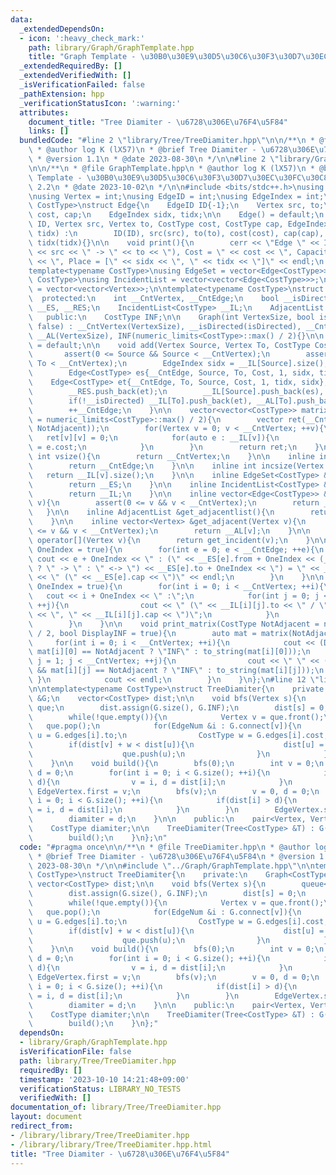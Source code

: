 ```yaml
---
data:
  _extendedDependsOn:
  - icon: ':heavy_check_mark:'
    path: library/Graph/GraphTemplate.hpp
    title: "Graph Template - \u30B0\u30E9\u30D5\u30C6\u30F3\u30D7\u30EC\u30FC\u30C8"
  _extendedRequiredBy: []
  _extendedVerifiedWith: []
  _isVerificationFailed: false
  _pathExtension: hpp
  _verificationStatusIcon: ':warning:'
  attributes:
    document_title: "Tree Diamiter - \u6728\u306E\u76F4\u5F84"
    links: []
  bundledCode: "#line 2 \"library/Tree/TreeDiamiter.hpp\"\n\n/**\n * @file TreeDiamiter.hpp\n\
    \ * @author log K (lX57)\n * @brief Tree Diamiter - \u6728\u306E\u76F4\u5F84\n\
    \ * @version 1.1\n * @date 2023-08-30\n */\n\n#line 2 \"library/Graph/GraphTemplate.hpp\"\
    \n\n/**\n * @file GraphTemplate.hpp\n * @author log K (lX57)\n * @brief Graph\
    \ Template - \u30B0\u30E9\u30D5\u30C6\u30F3\u30D7\u30EC\u30FC\u30C8\n * @version\
    \ 2.2\n * @date 2023-10-02\n */\n\n#include <bits/stdc++.h>\nusing namespace std;\n\
    \nusing Vertex = int;\nusing EdgeID = int;\nusing EdgeIndex = int;\n\ntemplate<typename\
    \ CostType>\nstruct Edge{\n    EdgeID ID{-1};\n    Vertex src, to;\n    CostType\
    \ cost, cap;\n    EdgeIndex sidx, tidx;\n\n    Edge() = default;\n    Edge(EdgeID\
    \ ID, Vertex src, Vertex to, CostType cost, CostType cap, EdgeIndex sidx, EdgeIndex\
    \ tidx) :\n        ID(ID), src(src), to(to), cost(cost), cap(cap), sidx(sidx),\
    \ tidx(tidx){}\n\n    void print(){\n        cerr << \"Edge \" << ID << \" : (\"\
    \ << src << \" -> \" << to << \"), Cost = \" << cost << \", Capacity = \" << cap\
    \ << \", Place = [\" << sidx << \", \" << tidx << \"]\" << endl;\n    }\n};\n\n\
    template<typename CostType>\nusing EdgeSet = vector<Edge<CostType>>;\ntemplate<typename\
    \ CostType>\nusing IncidentList = vector<vector<Edge<CostType>>>;\nusing AdjacentList\
    \ = vector<vector<Vertex>>;\n\ntemplate<typename CostType>\nstruct Graph{\n  \
    \  protected:\n    int __CntVertex, __CntEdge;\n    bool __isDirected;\n    EdgeSet<CostType>\
    \ __ES, __RES;\n    IncidentList<CostType> __IL;\n    AdjacentList __AL;\n\n \
    \   public:\n    CostType INF;\n\n    Graph(int VertexSize, bool isDirected =\
    \ false) : __CntVertex(VertexSize), __isDirected(isDirected), __CntEdge(0), __IL(VertexSize),\
    \ __AL(VertexSize), INF(numeric_limits<CostType>::max() / 2){}\n\n    Graph()\
    \ = default;\n\n    void add(Vertex Source, Vertex To, CostType Cost = 1){\n \
    \       assert(0 <= Source && Source < __CntVertex);\n        assert(0 <= To &&\
    \ To < __CntVertex);\n        EdgeIndex sidx = __IL[Source].size(), tidx = __IL[To].size();\n\
    \        Edge<CostType> es{__CntEdge, Source, To, Cost, 1, sidx, tidx};\n    \
    \    Edge<CostType> et{__CntEdge, To, Source, Cost, 1, tidx, sidx};\n        __ES.push_back(es);\n\
    \        __RES.push_back(et);\n        __IL[Source].push_back(es), __AL[Source].push_back(To);\n\
    \        if(!__isDirected) __IL[To].push_back(et), __AL[To].push_back(Source);\n\
    \        ++__CntEdge;\n    }\n\n    vector<vector<CostType>> matrix(CostType NotAdjacent\
    \ = numeric_limits<CostType>::max() / 2){\n        vector ret(__CntVertex, vector(__CntVertex,\
    \ NotAdjacent));\n        for(Vertex v = 0; v < __CntVertex; ++v){\n         \
    \   ret[v][v] = 0;\n            for(auto e : __IL[v]){\n                ret[v][e.to]\
    \ = e.cost;\n            }\n        }\n        return ret;\n    }\n\n    inline\
    \ int vsize(){\n        return __CntVertex;\n    }\n\n    inline int esize(){\n\
    \        return __CntEdge;\n    }\n\n    inline int incsize(Vertex v){\n     \
    \   return __IL[v].size();\n    }\n\n    inline EdgeSet<CostType> &get_edgeset(){\n\
    \        return __ES;\n    }\n\n    inline IncidentList<CostType> &get_incidentlist(){\n\
    \        return __IL;\n    }\n\n    inline vector<Edge<CostType>> &get_incident(Vertex\
    \ v){\n        assert(0 <= v && v < __CntVertex);\n        return __IL[v];\n \
    \   }\n\n    inline AdjacentList &get_adjacentlist(){\n        return __AL;\n\
    \    }\n\n    inline vector<Vertex> &get_adjacent(Vertex v){\n        assert(0\
    \ <= v && v < __CntVertex);\n        return __AL[v];\n    }\n\n    vector<Edge<CostType>>\
    \ operator[](Vertex v){\n        return get_incident(v);\n    }\n\n    void print_edgeset(bool\
    \ OneIndex = true){\n        for(int e = 0; e < __CntEdge; ++e){\n           \
    \ cout << e + OneIndex << \" : (\" << __ES[e].from + OneIndex << (__isDirected\
    \ ? \" -> \" : \" <-> \") << __ES[e].to + OneIndex << \") = \" << __ES[e].cost\
    \ << \" (\" << __ES[e].cap << \")\" << endl;\n        }\n    }\n\n    void print_incidentlist(bool\
    \ OneIndex = true){\n        for(int i = 0; i < __CntVertex; ++i){\n         \
    \   cout << i + OneIndex << \" :\";\n            for(int j = 0; j < __IL[i].size();\
    \ ++j){\n                cout << \" (\" << __IL[i][j].to << \" / \" << __IL[i][j].cost\
    \ << \", \" << __IL[i][j].cap << \")\";\n            }\n            cout << endl;\n\
    \        }\n    }\n\n    void print_matrix(CostType NotAdjacent = numeric_limits<CostType>::max()\
    \ / 2, bool DisplayINF = true){\n        auto mat = matrix(NotAdjacent);\n   \
    \     for(int i = 0; i < __CntVertex; ++i){\n            cout << (DisplayINF &&\
    \ mat[i][0] == NotAdjacent ? \"INF\" : to_string(mat[i][0]));\n            for(int\
    \ j = 1; j < __CntVertex; ++j){\n                cout << \" \" << (DisplayINF\
    \ && mat[i][j] == NotAdjacent ? \"INF\" : to_string(mat[i][j]));\n           \
    \ }\n            cout << endl;\n        }\n    }\n};\n#line 12 \"library/Tree/TreeDiamiter.hpp\"\
    \n\ntemplate<typename CostType>\nstruct TreeDiamiter{\n    private:\n    Graph<CostType>\
    \ &G;\n    vector<CostType> dist;\n\n    void bfs(Vertex s){\n        queue<Vertex>\
    \ que;\n        dist.assign(G.size(), G.INF);\n        dist[s] = 0;\n        que.push(s);\n\
    \        while(!que.empty()){\n            Vertex v = que.front();\n         \
    \   que.pop();\n            for(EdgeNum &i : G.connect[v]){\n                Vertex\
    \ u = G.edges[i].to;\n                CostType w = G.edges[i].cost;\n        \
    \        if(dist[v] + w < dist[u]){\n                    dist[u] = dist[v] + w;\n\
    \                    que.push(u);\n                }\n            }\n        }\n\
    \    }\n\n    void build(){\n        bfs(0);\n        int v = 0;\n        CostType\
    \ d = 0;\n        for(int i = 0; i < G.size(); ++i){\n            if(dist[i] >\
    \ d){\n                v = i, d = dist[i];\n            }\n        }\n       \
    \ EdgeVertex.first = v;\n        bfs(v);\n        v = 0, d = 0;\n        for(int\
    \ i = 0; i < G.size(); ++i){\n            if(dist[i] > d){\n                v\
    \ = i, d = dist[i];\n            }\n        }\n        EdgeVertex.second = v;\n\
    \        diamiter = d;\n    }\n\n    public:\n    pair<Vertex, Vertex> EdgeVertex;\n\
    \    CostType diamiter;\n\n    TreeDiamiter(Tree<CostType> &T) : G(T), dist(T.size()){\n\
    \        build();\n    }\n};\n"
  code: "#pragma once\n\n/**\n * @file TreeDiamiter.hpp\n * @author log K (lX57)\n\
    \ * @brief Tree Diamiter - \u6728\u306E\u76F4\u5F84\n * @version 1.1\n * @date\
    \ 2023-08-30\n */\n\n#include \"../Graph/GraphTemplate.hpp\"\n\ntemplate<typename\
    \ CostType>\nstruct TreeDiamiter{\n    private:\n    Graph<CostType> &G;\n   \
    \ vector<CostType> dist;\n\n    void bfs(Vertex s){\n        queue<Vertex> que;\n\
    \        dist.assign(G.size(), G.INF);\n        dist[s] = 0;\n        que.push(s);\n\
    \        while(!que.empty()){\n            Vertex v = que.front();\n         \
    \   que.pop();\n            for(EdgeNum &i : G.connect[v]){\n                Vertex\
    \ u = G.edges[i].to;\n                CostType w = G.edges[i].cost;\n        \
    \        if(dist[v] + w < dist[u]){\n                    dist[u] = dist[v] + w;\n\
    \                    que.push(u);\n                }\n            }\n        }\n\
    \    }\n\n    void build(){\n        bfs(0);\n        int v = 0;\n        CostType\
    \ d = 0;\n        for(int i = 0; i < G.size(); ++i){\n            if(dist[i] >\
    \ d){\n                v = i, d = dist[i];\n            }\n        }\n       \
    \ EdgeVertex.first = v;\n        bfs(v);\n        v = 0, d = 0;\n        for(int\
    \ i = 0; i < G.size(); ++i){\n            if(dist[i] > d){\n                v\
    \ = i, d = dist[i];\n            }\n        }\n        EdgeVertex.second = v;\n\
    \        diamiter = d;\n    }\n\n    public:\n    pair<Vertex, Vertex> EdgeVertex;\n\
    \    CostType diamiter;\n\n    TreeDiamiter(Tree<CostType> &T) : G(T), dist(T.size()){\n\
    \        build();\n    }\n};"
  dependsOn:
  - library/Graph/GraphTemplate.hpp
  isVerificationFile: false
  path: library/Tree/TreeDiamiter.hpp
  requiredBy: []
  timestamp: '2023-10-10 14:21:48+09:00'
  verificationStatus: LIBRARY_NO_TESTS
  verifiedWith: []
documentation_of: library/Tree/TreeDiamiter.hpp
layout: document
redirect_from:
- /library/library/Tree/TreeDiamiter.hpp
- /library/library/Tree/TreeDiamiter.hpp.html
title: "Tree Diamiter - \u6728\u306E\u76F4\u5F84"
---
```

